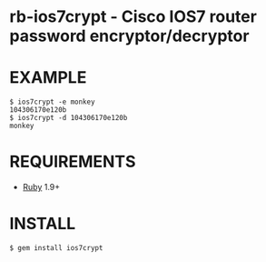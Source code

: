 # rb-ios7crypt - Cisco IOS7 router password encryptor/decryptor

# EXAMPLE

```
$ ios7crypt -e monkey
104306170e120b
$ ios7crypt -d 104306170e120b
monkey
```

# REQUIREMENTS

* [Ruby](https://www.ruby-lang.org/) 1.9+

# INSTALL

```
$ gem install ios7crypt
```
